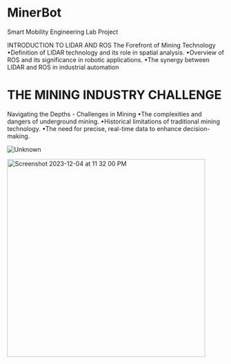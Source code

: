 # MinerBot
Smart Mobility Engineering Lab Project 



INTRODUCTION TO LIDAR AND ROS
 The Forefront of Mining Technology
•Definition of LIDAR technology and its role in spatial analysis.
•Overview of ROS and its significance in robotic applications.
•The synergy between LIDAR and ROS in industrial automation


# THE MINING INDUSTRY CHALLENGE

Navigating the Depths - Challenges in Mining
•The complexities and dangers of underground mining.
•Historical limitations of traditional mining technology.
•The need for precise, real-time data to enhance decision-making.

![Unknown](https://github.com/Azizbek-Akhmadov/MinerBot/assets/81019633/612c3f1c-4f0e-4950-9cd6-ef06d0cffd8f)


<img width="459" alt="Screenshot 2023-12-04 at 11 32 00 PM" src="https://github.com/Azizbek-Akhmadov/MinerBot/assets/81019633/390e4af0-2b27-4f28-a196-d21c8a55ef51">







  


